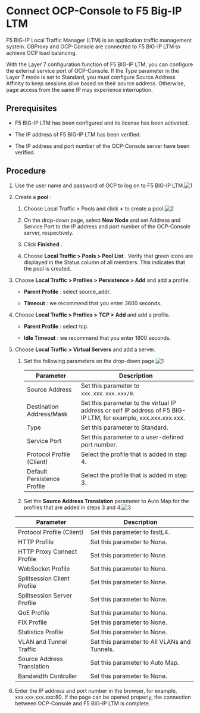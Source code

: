 # Connect OCP-Console to F5 Big-IP LTM

F5 BIG-IP Local Traffic Manager (LTM) is an application traffic management system. OBProxy and OCP-Console are connected to F5 BIG-IP LTM to achieve OCP load balancing.

With the Layer 7 configuration function of F5 BIG-IP LTM, you can configure the external service port of OCP-Console. If the Type parameter in the Layer 7 mode is set to Standard, you must configure Source Address Affinity to keep sessions alive based on their source address. Otherwise, page access from the same IP may experience interruption.

## Prerequisites

* F5 BIG-IP LTM has been configured and its license has been activated.

* The IP address of F5 BIG-IP LTM has been verified.

* The IP address and port number of the OCP-Console server have been verified.

## Procedure

1. Use the user name and password of OCP to log on to F5 BIG-IP LTM.![1](https://help-static-aliyun-doc.aliyuncs.com/assets/img/en-US/1395798161/p257006.png)

2. Create a **pool** :

   1. Choose Local Traffic \> Pools and click **+** to create a pool.![2](https://help-static-aliyun-doc.aliyuncs.com/assets/img/en-US/2395798161/p257385.png)

   2. On the drop-down page, select **New Node** and set Address and Service Port to the IP address and port number of the OCP-Console server, respectively.

   3. Click **Finished** **.**

   4. Choose **Local Traffic \> Pools \> Pool List** . Verify that green icons are displayed in the Status column of all members. This indicates that the pool is created.

3. Choose **Local Traffic \> Profiles \>** **Persistence \> Add** and add a profile.

   * **Parent Profile** : select source_addr.

   * **Timeout** : we recommend that you enter 3600 seconds.

4. Choose **Local Traffic \> Profiles \>** **TCP \> Add** and add a profile.

   * **Parent Profile** : select tcp.

   * **Idle Timeout** : we recommend that you enter 1800 seconds.

5. Choose **Local Traffic \> Virtual Servers** and add a server.

   1. Set the following parameters on the drop-down page.![1](https://help-static-aliyun-doc.aliyuncs.com/assets/img/en-US/6710109161/p266557.png)

      |          Parameter          |                                                  Description                                                  |
      |-----------------------------|---------------------------------------------------------------------------------------------------------------|
      | Source Address              | Set this parameter to `xxx.xxx.xxx.xxx/0`.                                                                              |
      | Destination Address/Mask    | Set this parameter to the virtual IP address or self IP address of F5 BIG-IP LTM, for example, xxx.xxx.xxx.xxx. |
      | Type                        | Set this parameter to Standard.                                                                  |
      | Service Port                | Set this parameter to a user-defined port number.                                                             |
      | Protocol Profile (Client)   | Select the profile that is added in step 4.                                                                   |
      | Default Persistence Profile | Select the profile that is added in step 3.                                                                   |

   2. Set the **Source Address Translation** parameter to Auto Map for the profiles that are added in steps 3 and 4.![3](https://help-static-aliyun-doc.aliyuncs.com/assets/img/en-US/2395798161/p257223.png)

   |          Parameter          |                 Description                  |
   |-----------------------------|----------------------------------------------|
   | Protocol Profile (Client)   | Set this parameter to fastL4.                |
   | HTTP Profile                | Set this parameter to None.                  |
   | HTTP Proxy Connect Profile  | Set this parameter to None.                  |
   | WebSocket Profile           | Set this parameter to None.                  |
   | Splitsession Client Profile | Set this parameter to None.                  |
   | Splitsession Server Profile | Set this parameter to None.                  |
   | QoE Profile                 | Set this parameter to None.                  |
   | FIX Profile                 | Set this parameter to None.                  |
   | Statistics Profile          | Set this parameter to None.                  |
   | VLAN and Tunnel Traffic     | Set this parameter to AII VLANs and Tunnels. |
   | Source Address Translation  | Set this parameter to Auto Map.              |
   | Bandwidth Controller        | Set this parameter to None.                  |

6. Enter the IP address and port number in the browser, for example, xxx.xxx.xxx.xxx:80. If the page can be opened properly, the connection between OCP-Console and F5 BIG-IP LTM is complete.
